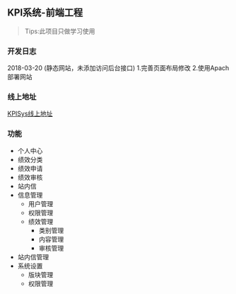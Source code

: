 ## KPI系统-前端工程

>Tips:此项目只做学习使用

### 开发日志
2018-03-20 (静态网站，未添加访问后台接口)
1.完善页面布局修改
2.使用Apach部署网站

### 线上地址
[KPISys线上地址](http://www.songmj.cn/page/index.html)

### 功能
- 个人中心
- 绩效分类
- 绩效申请
- 绩效审核
- 站内信
- 信息管理
	- 用户管理
	- 权限管理
	- 绩效管理
		- 类别管理
		- 内容管理
		- 审核管理
- 站内信管理
- 系统设置
	- 版块管理
	- 权限管理
